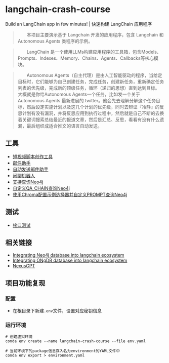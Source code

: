 # langchain-crash-course
Build an LangChain app in few minutes! | 快速构建 LangChain 应用程序

>&emsp;&emsp;本项目主要演示基于 Langchain 开发的应用程序，包含 Langchain 和 Autonomous Agents 类程序的示例。

>&emsp;&emsp;LangChain 是一个使用LLMs构建应用程序的工具箱，包含Models、Prompts、Indexes、Memory、Chains、Agents、Callbacks等核心模块。

>&emsp;&emsp;Autonomous Agents（自主代理）是由人工智能驱动的程序，当给定目标时，它们能够为自己创建任务，完成任务，创建新任务，重新确定任务列表的优先级，完成新的顶级任务，循环（递归的思想）直到达到目标。
>大概就是你给Autonomous Agents一个任务，比如发一个关于 Autonomous Agents 最新进展的 twitter。他会先去理解分解这个任务目标，然后设定实施计划以及这几个计划的优先级，同时去辩证『冷静』的反思计划有没有漏洞，并将反思应用到执行过程中，然后就是自己不断的去换着关键词搜索总结最近的报道文章，然后是汇总、反思，看看有没有什么遗漏，最后组织成适合推文的语言自动发送。

## 工具
- [短视频脚本创作工具](tool-1)
- [邮件助手](tool-2)
- [自动发送邮件助手](tool-3)
- [闲聊机器人](tool-4)
- [支持查询Neo4j](tool-5)
- [自定义QA_CHAIN查询Neo4j](tool-6)
- [使用Chroma配置示例选择器并自定义PROMPT查询Neo4j](tool-7)

## 测试
- [接口测试](others)

## 相关链接

- [Integrating Neo4j database into langchain ecosystem](https://github.com/tomasonjo/langchain2neo4j)
- [Integrating ONgDB database into langchain ecosystem](https://github.com/ongdb-contrib/langchain2ongdb)
- [NexusGPT](https://nexus.snikpic.io/)

## 项目功能复现
### 配置
- 在根目录下新建`.env`文件，设置对应秘钥信息

### 运行环境
```shell
# 创建虚拟环境
conda env create --name langchain-crash-course --file env.yaml
```

```shell
# 当前环境下的package信息存入名为environment的YAML文件中
conda env export > environment.yaml
```

